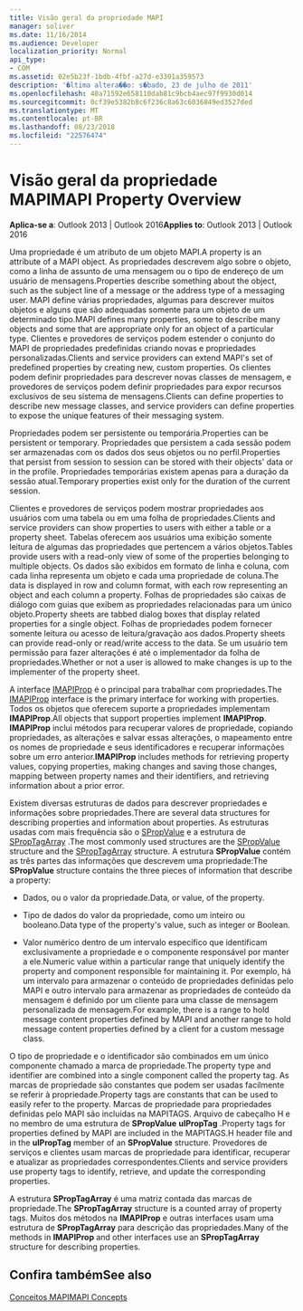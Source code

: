 ```yaml
---
title: Visão geral da propriedade MAPI
manager: soliver
ms.date: 11/16/2014
ms.audience: Developer
localization_priority: Normal
api_type:
- COM
ms.assetid: 02e5b23f-1bdb-4fbf-a27d-e3301a359573
description: '�ltima altera��o: s�bado, 23 de julho de 2011'
ms.openlocfilehash: 40a71592e658110dab81c9bcb4aec97f9930d014
ms.sourcegitcommit: 0cf39e5382b8c6f236c8a63c6036849ed3527ded
ms.translationtype: MT
ms.contentlocale: pt-BR
ms.lasthandoff: 08/23/2018
ms.locfileid: "22576474"
---
```

# <a name="mapi-property-overview"></a><span data-ttu-id="f874e-103">Visão geral da propriedade MAPI</span><span class="sxs-lookup"><span data-stu-id="f874e-103">MAPI Property Overview</span></span>

  
  
<span data-ttu-id="f874e-104">**Aplica-se a**: Outlook 2013 | Outlook 2016</span><span class="sxs-lookup"><span data-stu-id="f874e-104">**Applies to**: Outlook 2013 | Outlook 2016</span></span> 
  
<span data-ttu-id="f874e-105">Uma propriedade é um atributo de um objeto MAPI.</span><span class="sxs-lookup"><span data-stu-id="f874e-105">A property is an attribute of a MAPI object.</span></span> <span data-ttu-id="f874e-106">As propriedades descrevem algo sobre o objeto, como a linha de assunto de uma mensagem ou o tipo de endereço de um usuário de mensagens.</span><span class="sxs-lookup"><span data-stu-id="f874e-106">Properties describe something about the object, such as the subject line of a message or the address type of a messaging user.</span></span> <span data-ttu-id="f874e-107">MAPI define várias propriedades, algumas para descrever muitos objetos e alguns que são adequadas somente para um objeto de um determinado tipo.</span><span class="sxs-lookup"><span data-stu-id="f874e-107">MAPI defines many properties, some to describe many objects and some that are appropriate only for an object of a particular type.</span></span> <span data-ttu-id="f874e-108">Clientes e provedores de serviços podem estender o conjunto do MAPI de propriedades predefinidas criando novas e propriedades personalizadas.</span><span class="sxs-lookup"><span data-stu-id="f874e-108">Clients and service providers can extend MAPI's set of predefined properties by creating new, custom properties.</span></span> <span data-ttu-id="f874e-109">Os clientes podem definir propriedades para descrever novas classes de mensagem, e provedores de serviços podem definir propriedades para expor recursos exclusivos de seu sistema de mensagens.</span><span class="sxs-lookup"><span data-stu-id="f874e-109">Clients can define properties to describe new message classes, and service providers can define properties to expose the unique features of their messaging system.</span></span>
  
<span data-ttu-id="f874e-110">Propriedades podem ser persistente ou temporária.</span><span class="sxs-lookup"><span data-stu-id="f874e-110">Properties can be persistent or temporary.</span></span> <span data-ttu-id="f874e-111">Propriedades que persistem a cada sessão podem ser armazenadas com os dados dos seus objetos ou no perfil.</span><span class="sxs-lookup"><span data-stu-id="f874e-111">Properties that persist from session to session can be stored with their objects' data or in the profile.</span></span> <span data-ttu-id="f874e-112">Propriedades temporárias existem apenas para a duração da sessão atual.</span><span class="sxs-lookup"><span data-stu-id="f874e-112">Temporary properties exist only for the duration of the current session.</span></span> 
  
<span data-ttu-id="f874e-113">Clientes e provedores de serviços podem mostrar propriedades aos usuários com uma tabela ou em uma folha de propriedades.</span><span class="sxs-lookup"><span data-stu-id="f874e-113">Clients and service providers can show properties to users with either a table or a property sheet.</span></span> <span data-ttu-id="f874e-114">Tabelas oferecem aos usuários uma exibição somente leitura de algumas das propriedades que pertencem a vários objetos.</span><span class="sxs-lookup"><span data-stu-id="f874e-114">Tables provide users with a read-only view of some of the properties belonging to multiple objects.</span></span> <span data-ttu-id="f874e-115">Os dados são exibidos em formato de linha e coluna, com cada linha representa um objeto e cada uma propriedade de coluna.</span><span class="sxs-lookup"><span data-stu-id="f874e-115">The data is displayed in row and column format, with each row representing an object and each column a property.</span></span> <span data-ttu-id="f874e-116">Folhas de propriedades são caixas de diálogo com guias que exibem as propriedades relacionadas para um único objeto.</span><span class="sxs-lookup"><span data-stu-id="f874e-116">Property sheets are tabbed dialog boxes that display related properties for a single object.</span></span> <span data-ttu-id="f874e-117">Folhas de propriedades podem fornecer somente leitura ou acesso de leitura/gravação aos dados.</span><span class="sxs-lookup"><span data-stu-id="f874e-117">Property sheets can provide read-only or read/write access to the data.</span></span> <span data-ttu-id="f874e-118">Se um usuário tem permissão para fazer alterações é até o implementador da folha de propriedades.</span><span class="sxs-lookup"><span data-stu-id="f874e-118">Whether or not a user is allowed to make changes is up to the implementer of the property sheet.</span></span>
  
<span data-ttu-id="f874e-119">A interface [IMAPIProp](imapipropiunknown.md) é o principal para trabalhar com propriedades.</span><span class="sxs-lookup"><span data-stu-id="f874e-119">The [IMAPIProp](imapipropiunknown.md) interface is the primary interface for working with properties.</span></span> <span data-ttu-id="f874e-120">Todos os objetos que oferecem suporte a propriedades implementam **IMAPIProp**.</span><span class="sxs-lookup"><span data-stu-id="f874e-120">All objects that support properties implement **IMAPIProp**.</span></span> <span data-ttu-id="f874e-121">**IMAPIProp** inclui métodos para recuperar valores de propriedade, copiando propriedades, as alterações e salvar essas alterações, o mapeamento entre os nomes de propriedade e seus identificadores e recuperar informações sobre um erro anterior.</span><span class="sxs-lookup"><span data-stu-id="f874e-121">**IMAPIProp** includes methods for retrieving property values, copying properties, making changes and saving those changes, mapping between property names and their identifiers, and retrieving information about a prior error.</span></span> 
  
<span data-ttu-id="f874e-122">Existem diversas estruturas de dados para descrever propriedades e informações sobre propriedades.</span><span class="sxs-lookup"><span data-stu-id="f874e-122">There are several data structures for describing properties and information about properties.</span></span> <span data-ttu-id="f874e-123">As estruturas usadas com mais frequência são o [SPropValue](spropvalue.md) e a estrutura de [SPropTagArray](sproptagarray.md) .</span><span class="sxs-lookup"><span data-stu-id="f874e-123">The most commonly used structures are the [SPropValue](spropvalue.md) structure and the [SPropTagArray](sproptagarray.md) structure.</span></span> <span data-ttu-id="f874e-124">A estrutura **SPropValue** contém as três partes das informações que descrevem uma propriedade:</span><span class="sxs-lookup"><span data-stu-id="f874e-124">The **SPropValue** structure contains the three pieces of information that describe a property:</span></span> 
  
- <span data-ttu-id="f874e-125">Dados, ou o valor da propriedade.</span><span class="sxs-lookup"><span data-stu-id="f874e-125">Data, or value, of the property.</span></span>
    
- <span data-ttu-id="f874e-126">Tipo de dados do valor da propriedade, como um inteiro ou booleano.</span><span class="sxs-lookup"><span data-stu-id="f874e-126">Data type of the property's value, such as integer or Boolean.</span></span> 
    
- <span data-ttu-id="f874e-127">Valor numérico dentro de um intervalo específico que identificam exclusivamente a propriedade e o componente responsável por manter a ele.</span><span class="sxs-lookup"><span data-stu-id="f874e-127">Numeric value within a particular range that uniquely identify the property and component responsible for maintaining it.</span></span> <span data-ttu-id="f874e-128">Por exemplo, há um intervalo para armazenar o conteúdo de propriedades definidas pelo MAPI e outro intervalo para armazenar as propriedades de conteúdo da mensagem é definido por um cliente para uma classe de mensagem personalizada de mensagem.</span><span class="sxs-lookup"><span data-stu-id="f874e-128">For example, there is a range to hold message content properties defined by MAPI and another range to hold message content properties defined by a client for a custom message class.</span></span> 
    
<span data-ttu-id="f874e-129">O tipo de propriedade e o identificador são combinados em um único componente chamado a marca de propriedade.</span><span class="sxs-lookup"><span data-stu-id="f874e-129">The property type and identifier are combined into a single component called the property tag.</span></span> <span data-ttu-id="f874e-130">As marcas de propriedade são constantes que podem ser usadas facilmente se referir à propriedade.</span><span class="sxs-lookup"><span data-stu-id="f874e-130">Property tags are constants that can be used to easily refer to the property.</span></span> <span data-ttu-id="f874e-131">Marcas de propriedade para propriedades definidas pelo MAPI são incluídas na MAPITAGS. Arquivo de cabeçalho H e no membro de uma estrutura de **SPropValue** **ulPropTag** .</span><span class="sxs-lookup"><span data-stu-id="f874e-131">Property tags for properties defined by MAPI are included in the MAPITAGS.H header file and in the **ulPropTag** member of an **SPropValue** structure.</span></span> <span data-ttu-id="f874e-132">Provedores de serviços e clientes usam marcas de propriedade para identificar, recuperar e atualizar as propriedades correspondentes.</span><span class="sxs-lookup"><span data-stu-id="f874e-132">Clients and service providers use property tags to identify, retrieve, and update the corresponding properties.</span></span> 
  
<span data-ttu-id="f874e-133">A estrutura **SPropTagArray** é uma matriz contada das marcas de propriedade.</span><span class="sxs-lookup"><span data-stu-id="f874e-133">The **SPropTagArray** structure is a counted array of property tags.</span></span> <span data-ttu-id="f874e-134">Muitos dos métodos na **IMAPIProp** e outras interfaces usam uma estrutura de **SPropTagArray** para descrição das propriedades.</span><span class="sxs-lookup"><span data-stu-id="f874e-134">Many of the methods in **IMAPIProp** and other interfaces use an **SPropTagArray** structure for describing properties.</span></span> 
  
## <a name="see-also"></a><span data-ttu-id="f874e-135">Confira também</span><span class="sxs-lookup"><span data-stu-id="f874e-135">See also</span></span>



[<span data-ttu-id="f874e-136">Conceitos MAPI</span><span class="sxs-lookup"><span data-stu-id="f874e-136">MAPI Concepts</span></span>](mapi-concepts.md)

